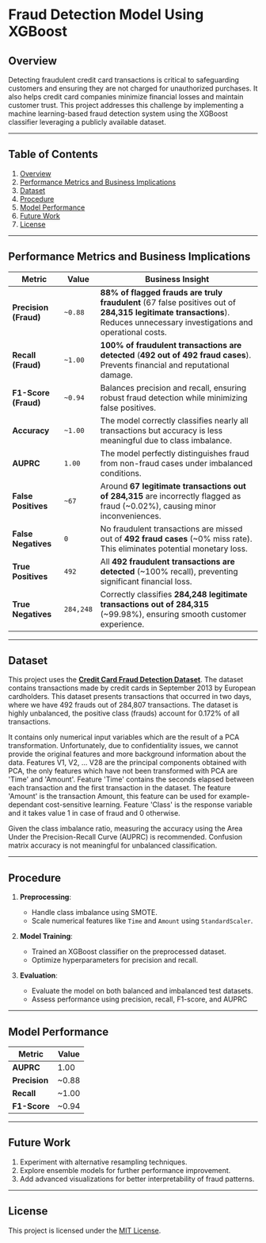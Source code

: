 

# **Fraud Detection Model Using XGBoost**

## **Overview**

Detecting fraudulent credit card transactions is critical to safeguarding customers and ensuring they are not charged for unauthorized purchases. It also helps credit card companies minimize financial losses and maintain customer trust. This project addresses this challenge by implementing a machine learning-based fraud detection system using the XGBoost classifier leveraging a publicly available dataset.

---

## **Table of Contents**
1. [Overview](#overview)
2. [Performance Metrics and Business Implications](#performance-metrics-and-business-implications)
3. [Dataset](#dataset)
4. [Procedure](#Procedure)
5. [Model Performance](#model-performance)
6. [Future Work](#future-work)
7. [License](#license)

---

## **Performance Metrics and Business Implications**

| **Metric**            | **Value**         | **Business Insight**                                                                                           |
|------------------------|-------------------|----------------------------------------------------------------------------------------------------------------|
| **Precision (Fraud)**  | `~0.88`           | **88% of flagged frauds are truly fraudulent** (67 false positives out of **284,315 legitimate transactions**). Reduces unnecessary investigations and operational costs. |
| **Recall (Fraud)**     | `~1.00`           | **100% of fraudulent transactions are detected** (**492 out of 492 fraud cases**). Prevents financial and reputational damage. |
| **F1-Score (Fraud)**   | `~0.94`           | Balances precision and recall, ensuring robust fraud detection while minimizing false positives. |
| **Accuracy**           | `~1.00`           | The model correctly classifies nearly all transactions but accuracy is less meaningful due to class imbalance. |
| **AUPRC**              | `1.00`            | The model perfectly distinguishes fraud from non-fraud cases under imbalanced conditions. |
| **False Positives**    | `~67`             | Around **67 legitimate transactions out of 284,315** are incorrectly flagged as fraud (~0.02%), causing minor inconveniences. |
| **False Negatives**    | `0`               | No fraudulent transactions are missed out of **492 fraud cases** (~0% miss rate). This eliminates potential monetary loss. |
| **True Positives**     | `492`             | All **492 fraudulent transactions are detected** (~100% recall), preventing significant financial loss. |
| **True Negatives**     | `284,248`         | Correctly classifies **284,248 legitimate transactions out of 284,315** (~99.98%), ensuring smooth customer experience. |

---

## **Dataset**

This project uses the **[Credit Card Fraud Detection Dataset](https://www.kaggle.com/datasets/mlg-ulb/creditcardfraud)**.
The dataset contains transactions made by credit cards in September 2013 by European cardholders.
This dataset presents transactions that occurred in two days, where we have 492 frauds out of 284,807 transactions. The dataset is highly unbalanced, the positive class (frauds) account for 0.172% of all transactions.

It contains only numerical input variables which are the result of a PCA transformation. Unfortunately, due to confidentiality issues, we cannot provide the original features and more background information about the data. Features V1, V2, … V28 are the principal components obtained with PCA, the only features which have not been transformed with PCA are 'Time' and 'Amount'. Feature 'Time' contains the seconds elapsed between each transaction and the first transaction in the dataset. The feature 'Amount' is the transaction Amount, this feature can be used for example-dependant cost-sensitive learning. Feature 'Class' is the response variable and it takes value 1 in case of fraud and 0 otherwise.

Given the class imbalance ratio, measuring the accuracy using the Area Under the Precision-Recall Curve (AUPRC) is recommended. Confusion matrix accuracy is not meaningful for unbalanced classification.

---

## **Procedure**

1. **Preprocessing**:
   - Handle class imbalance using SMOTE.
   - Scale numerical features like `Time` and `Amount` using `StandardScaler`.

2. **Model Training**:
   - Trained an XGBoost classifier on the preprocessed dataset.
   - Optimize hyperparameters for precision and recall.

3. **Evaluation**:
   - Evaluate the model on both balanced and imbalanced test datasets.
   - Assess performance using precision, recall, F1-score, and AUPRC

---

## **Model Performance**

| **Metric**        | **Value** |
|--------------------|-----------|
| **AUPRC**         | 1.00      |
| **Precision**      | ~0.88     |
| **Recall**         | ~1.00     |
| **F1-Score**       | ~0.94     |

---

## **Future Work**

1. Experiment with alternative resampling techniques.
2. Explore ensemble models for further performance improvement.
3. Add advanced visualizations for better interpretability of fraud patterns.

---

## **License**
This project is licensed under the [MIT License](LICENSE).
